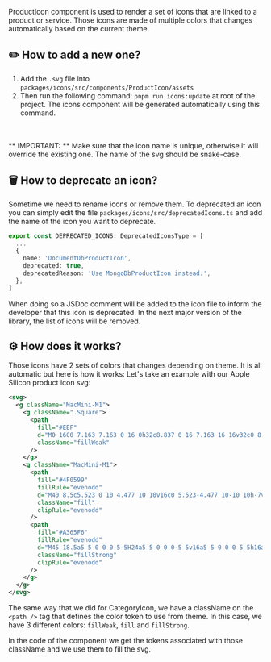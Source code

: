 ProductIcon component is used to render a set of icons that are linked to a product or service.
Those icons are made of multiple colors that changes automatically based on the current theme.

## ✏️ How to add a new one?

1. Add the `.svg` file into `packages/icons/src/components/ProductIcon/assets`
2. Then run the following command:
`pnpm run icons:update` at root of the project. The icons component will be generated automatically using this command.
<br />
<br />
** IMPORTANT: ** Make sure that the icon name is unique, otherwise it will override the existing one.
The name of the svg should be snake-case.

## 🗑️ How to deprecate an icon?

Sometime we need to rename icons or remove them. To deprecated an icon you can simply edit the file `packages/icons/src/deprecatedIcons.ts` and add the name of the icon you want to deprecate.

```ts
export const DEPRECATED_ICONS: DeprecatedIconsType = [
  ...
  {
    name: 'DocumentDbProductIcon',
    deprecated: true,
    deprecatedReason: 'Use MongoDbProductIcon instead.',
  },
]
```

When doing so a JSDoc comment will be added to the icon file to inform the developer that this icon is deprecated. In the next major version of the library, the list of icons will be removed.

## ⚙️ How does it works?

Those icons have 2 sets of colors that changes depending on theme. It is all automatic but here is how it works:
Let's take an example with our Apple Silicon product icon svg:

```svg
<svg>
  <g className="MacMini-M1">
    <g className=".Square">
      <path
        fill="#EEF"
        d="M0 16C0 7.163 7.163 0 16 0h32c8.837 0 16 7.163 16 16v32c0 8.837-7.163 16-16 16H16C7.163 64 0 56.837 0 48V16Z"
        className="fillWeak"
      />
    </g>
    <g className="MacMini-M1">
      <path
        fill="#4F0599"
        fillRule="evenodd"
        d="M40 8.5c5.523 0 10 4.477 10 10v16c0 5.523-4.477 10-10 10h-7v5.17a3.009 3.009 0 0 1 1.83 1.83h13.334a1 1 0 0 1 .117 1.993l-.117.007H34.83a3.001 3.001 0 0 1-5.658 0H15a1 1 0 0 1-.117-1.993L15 51.5h14.171A3.009 3.009 0 0 1 31 49.67V44.5h-7c-5.523 0-10-4.477-10-10v-16c0-5.523 4.477-10 10-10h16Zm-8 34h-8l-.25-.004A8 8 0 0 1 16 34.5v-16l.004-.25A8 8 0 0 1 24 10.5h16l.25.004A8 8 0 0 1 48 18.5v16l-.004.25A8 8 0 0 1 40 42.5h-8Zm0 9a1 1 0 1 1 0 2 1 1 0 0 1 0-2Z"
        className="fill"
        clipRule="evenodd"
      />
      <path
        fill="#A365F6"
        fillRule="evenodd"
        d="M45 18.5a5 5 0 0 0-5-5H24a5 5 0 0 0-5 5v16a5 5 0 0 0 5 5h16a5 5 0 0 0 5-5v-16Zm-21-3h16l.176.005A3 3 0 0 1 43 18.5v16l-.005.176A3 3 0 0 1 40 37.5H24l-.176-.005A3 3 0 0 1 21 34.5v-16l.005-.176A3 3 0 0 1 24 15.5Zm10.11 14.79v-6.98h-1.58l-2.22 5.19-2.22-5.19H26.5v6.98h1.4v-4.54l1.88 4.54h1.06l1.87-4.54v4.54h1.4ZM35.164 23v1.29h.97v6h1.44V23h-2.41Z"
        className="fillStrong"
        clipRule="evenodd"
      />
    </g>
  </g>
</svg>
```

The same way that we did for CategoryIcon, we have a className on the `<path />` tag that defines the color token to use from theme.
In this case, we have 3 different colors: `fillWeak`, `fill` and `fillStrong`.

In the code of the component we get the tokens associated with those className and we use them to fill the svg.
